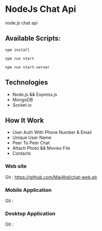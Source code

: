 # NodeJs Chat Api

node.js chat api

## Available Scripts:

`npm install`

`npm run start`

`npm run start-server`

## Technologies

- Node.js && Express.js
- MongoDB
- Socket.io

## How It Work

- User Auth With Phone Number & Email
- Unique User Name
- Peer To Peer Chat
- Attach Photo && Movies File
- Contacts

### Web site

Git : https://github.com/MajAhd/chat-web.git

### Mobile Application

Git :

### Desktop Application

Git :
